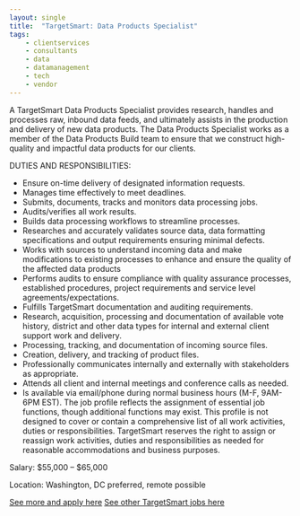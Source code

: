 ```yaml
---
layout: single
title:  "TargetSmart: Data Products Specialist"
tags: 
    - clientservices
    - consultants
    - data
    - datamanagement
    - tech
    - vendor
---
```


A TargetSmart Data Products Specialist provides research, handles and processes raw, inbound data feeds, and ultimately assists in the production and delivery of new data products.  The Data Products Specialist works as a member of the Data Products Build team to ensure that we construct high-quality and impactful data products for our clients.

DUTIES AND RESPONSIBILITIES:
* Ensure on-time delivery of designated information requests.
* Manages time effectively to meet deadlines.
* Submits, documents, tracks and monitors data processing jobs.
* Audits/verifies all work results.
* Builds data processing workflows to streamline processes.
* Researches and accurately validates source data, data formatting specifications and output requirements ensuring minimal defects.
* Works with sources to understand incoming data and make modifications to existing processes to enhance and ensure the quality of the affected data products
* Performs audits to ensure compliance with quality assurance processes, established procedures, project requirements and service level agreements/expectations.
* Fulfills TargetSmart documentation and auditing requirements.
* Research, acquisition, processing and documentation of available vote history, district and other data types for internal and external client support work and delivery.
* Processing, tracking, and documentation of incoming source files.
* Creation, delivery, and tracking of product files.
* Professionally communicates internally and externally with stakeholders as appropriate.
* Attends all client and internal meetings and conference calls as needed.
* Is available via email/phone during normal business hours (M-F, 9AM-6PM EST).
The job profile reflects the assignment of essential job functions, though additional functions may exist.  This profile is not designed to cover or contain a comprehensive list of all work activities, duties or responsibilities. TargetSmart reserves the right to assign or reassign work activities, duties and responsibilities as needed for reasonable accommodations and business purposes.


Salary: $55,000 – $65,000

Location: Washington, DC preferred, remote possible


[See more and apply here](https://targetsmart.com/job/data-products-specialist/)
[See other TargetSmart jobs here](https://targetsmart.com/careers/)
